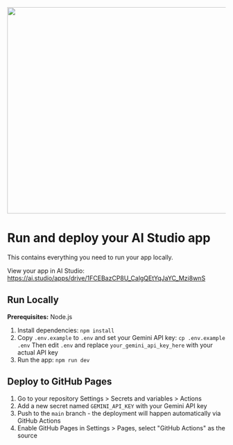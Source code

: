 <div align="center">
<img width="1200" height="475" alt="GHBanner" src="https://github.com/user-attachments/assets/0aa67016-6eaf-458a-adb2-6e31a0763ed6" />
</div>

# Run and deploy your AI Studio app

This contains everything you need to run your app locally.

View your app in AI Studio: https://ai.studio/apps/drive/1FCEBazCP8U_CalgQEtYqJaYC_Mzi8wnS

## Run Locally

**Prerequisites:**  Node.js


1. Install dependencies:
   `npm install`
2. Copy `.env.example` to `.env` and set your Gemini API key:
   `cp .env.example .env`
   Then edit `.env` and replace `your_gemini_api_key_here` with your actual API key
3. Run the app:
   `npm run dev`

## Deploy to GitHub Pages

1. Go to your repository Settings > Secrets and variables > Actions
2. Add a new secret named `GEMINI_API_KEY` with your Gemini API key
3. Push to the `main` branch - the deployment will happen automatically via GitHub Actions
4. Enable GitHub Pages in Settings > Pages, select "GitHub Actions" as the source
